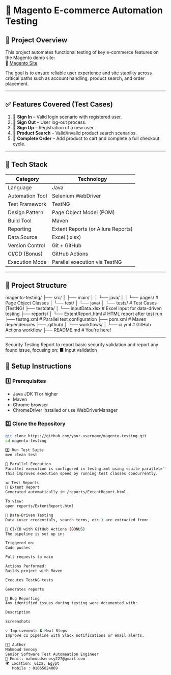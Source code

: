 # 🛒 Magento E-commerce Automation Testing

## 📌 Project Overview

This project automates functional testing of key e-commerce features on the Magento demo site:  
🔗 [Magento Site](https://magento.softwaretestingboard.com/men/tops-men/hoodies-and-sweatshirts-men.html)

The goal is to ensure reliable user experience and site stability across critical paths such as account handling, product search, and order placement.

---

## ✅ Features Covered (Test Cases)

1. 🔐 **Sign In** – Valid login scenario with registered user.
2. 🚪 **Sign Out** – User log-out process.
3. 📝 **Sign Up** – Registration of a new user.
4. 🔎 **Product Search** – Valid/invalid product search scenarios.
5. 🛒 **Complete Order** – Add product to cart and complete a full checkout cycle.

---

## 🧪 Tech Stack

| Category              | Technology                        |
|-----------------------|------------------------------------|
| Language              | Java                               |
| Automation Tool       | Selenium WebDriver                 |
| Test Framework        | TestNG                             |
| Design Pattern        | Page Object Model (POM)            |
| Build Tool            | Maven                              |
| Reporting             | Extent Reports (or Allure Reports) |
| Data Source           | Excel (.xlsx)                      |
| Version Control       | Git + GitHub                       |
| CI/CD (Bonus)         | GitHub Actions                     |
| Execution Mode        | Parallel execution via TestNG      |

---

## 📁 Project Structure

magento-testing/ ├── src/ │ ├── main/ │ │ └── java/ │ │ └── pages/ # Page Object Classes │ └── test/ │ └── java/ │ └── tests/ # Test Cases (TestNG) ├── testdata/ │ └── inputData.xlsx # Excel input for data-driven testing ├── reports/ │ └── ExtentReport.html # HTML report after test run ├── testng.xml # Parallel test configuration ├── pom.xml # Maven dependencies ├── .github/ │ └── workflows/ │ └── ci.yml # GitHub Actions workflow ├── README.md # You're here!

---

Security Testing Report  to report basic security validation and report any found issue, focusing on:
■ Input validation


## 🧰 Setup Instructions

### 1️⃣ Prerequisites

- Java JDK 11 or higher
- Maven
- Chrome browser
- ChromeDriver installed or use WebDriverManager

### 2️⃣ Clone the Repository

```bash
git clone https://github.com/your-username/magento-testing.git
cd magento-testing

3️⃣ Run Test Suite
mvn clean test

🔁 Parallel Execution
Parallel execution is configured in testng.xml using <suite parallel="tests" thread-count="3">.
This improves execution speed by running test classes concurrently.

📊 Test Reports
📘 Extent Report
Generated automatically in /reports/ExtentReport.html.

To view:
open reports/ExtentReport.html

📖 Data-Driven Testing
Data (user credentials, search terms, etc.) are extracted from:

🧪 CI/CD with GitHub Actions (BONUS)
The pipeline is set up in:

Triggered on:
Code pushes

Pull requests to main

Actions Performed:
Builds project with Maven

Executes TestNG tests

Generates reports

🐞 Bug Reporting
Any identified issues during testing were documented with:

Description

Screenshots

💡 Improvements & Next Steps
Improve CI pipeline with Slack notifications or email alerts.

👨‍💻 Author
Mahmoud Senosy
Senior Software Test Automaation Engineer
📧 Email: mahmoudsenosy227@gmail.com
🌍 Location: Giza, Egypt
   Mobile : 01065824069